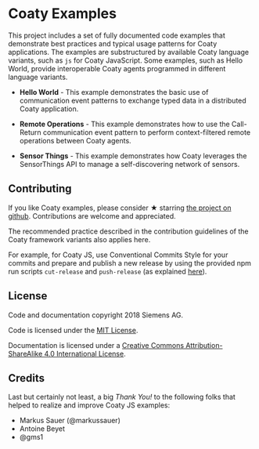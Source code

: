 # Coaty Examples

This project includes a set of fully documented code examples that demonstrate
best practices and typical usage patterns for Coaty applications. The examples
are substructured by available Coaty language variants, such as `js` for Coaty
JavaScript. Some examples, such as Hello World, provide interoperable Coaty
agents programmed in different language variants.

* **Hello World** - This example demonstrates the basic use of communication
  event patterns to exchange typed data in a distributed Coaty application.

* **Remote Operations** - This example demonstrates how to use the Call-Return
  communication event pattern to perform context-filtered remote operations
  between Coaty agents.

* **Sensor Things** - This example demonstrates how Coaty leverages the
  SensorThings API to manage a self-discovering network of sensors.

## Contributing

If you like Coaty examples, please consider &#x2605; starring [the project on
github](https://github.com/coatyio/coaty-examples). Contributions are welcome
and appreciated.

The recommended practice described in the contribution guidelines of the Coaty
framework variants also applies here.

For example, for Coaty JS, use Conventional Commits Style for your commits and
prepare and publish a new release by using the provided npm run scripts
`cut-release` and `push-release` (as explained
[here](https://github.com/coatyio/coaty-js/blob/master/CONTRIBUTING.md)).

## License

Code and documentation copyright 2018 Siemens AG.

Code is licensed under the [MIT License](https://opensource.org/licenses/MIT).

Documentation is licensed under a
[Creative Commons Attribution-ShareAlike 4.0 International License](http://creativecommons.org/licenses/by-sa/4.0/).

## Credits

Last but certainly not least, a big *Thank You!* to the following folks that
helped to realize and improve Coaty JS examples:

* Markus Sauer (@markussauer)
* Antoine Beyet
* @gms1
